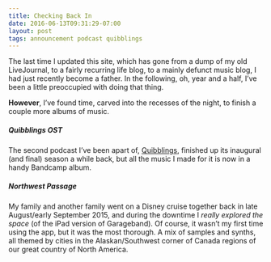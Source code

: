 ```yaml
---
title: Checking Back In
date: 2016-06-13T09:31:29-07:00
layout: post
tags: announcement podcast quibblings
---
```

The last time I updated this site, which has gone from a dump of my old LiveJournal, to a fairly recurring life blog, to a mainly defunct music blog, I had just recently become a father. In the following, oh, year and a half, I&#8217;ve been a little preoccupied with doing that thing.

**However**, I&#8217;ve found time, carved into the recesses of the night, to finish a couple more albums of music.

<!--more-->

##### Quibblings OST

The second podcast I&#8217;ve been apart of, [Quibblings](http://soundcloud.com/quibblings-podcast), finished up its inaugural (and final) season a while back, but all the music I made for it is now in a handy Bandcamp album.

##### Northwest Passage

My family and another family went on a Disney cruise together back in late August/early September 2015, and during the downtime I _really explored the space_ (of the iPad version of Garageband). Of course, it wasn&#8217;t my first time using the app, but it was the most thorough. A mix of samples and synths, all themed by cities in the Alaskan/Southwest corner of Canada regions of our great country of North America.
